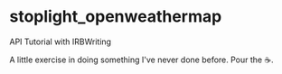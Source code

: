 # stoplight_openweathermap
API Tutorial with IRBWriting

A little exercise in doing something I've never done before. Pour the :coffee:.
